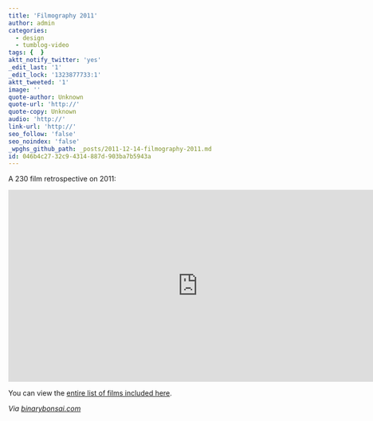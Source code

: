 ```yaml
---
title: 'Filmography 2011'
author: admin
categories:
  - design
  - tumblog-video
tags: {  }
aktt_notify_twitter: 'yes'
_edit_last: '1'
_edit_lock: '1323877733:1'
aktt_tweeted: '1'
image: ''
quote-author: Unknown
quote-url: 'http://'
quote-copy: Unknown
audio: 'http://'
link-url: 'http://'
seo_follow: 'false'
seo_noindex: 'false'
_wpghs_github_path: _posts/2011-12-14-filmography-2011.md
id: 046b4c27-32c9-4314-887d-903ba7b5943a
---
```

<p>A 230 film retrospective on 2011:</p>
<p><iframe width="759" height="386" src="http://www.youtube.com/embed/QgTsQW9tyHg?rel=0&amp;hd=1" frameborder="0" allowfullscreen></iframe></p>
<p>You can view the <a href="http://filmography2011.tumblr.com/post/13830190737/filmography-2011">entire list of films included here</a>.</p>
<p><em>Via <a href="http://binarybonsai.com/2011/12/14/filmography-2011/">binarybonsai.com</a></em></p>
